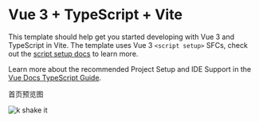 # Vue 3 + TypeScript + Vite

This template should help get you started developing with Vue 3 and TypeScript in Vite. The template uses Vue 3 `<script setup>` SFCs, check out the [script setup docs](https://v3.vuejs.org/api/sfc-script-setup.html#sfc-script-setup) to learn more.

Learn more about the recommended Project Setup and IDE Support in the [Vue Docs TypeScript Guide](https://vuejs.org/guide/typescript/overview.html#project-setup).

<p style=" font-weight="bold"; font-size="20px" ">首页预览图</p>
<img src="https://pic.imgdb.cn/item/668b54bed9c307b7e939e8d3.png" alt="k shake it"/>
